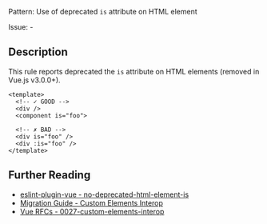 Pattern: Use of deprecated `is` attribute on HTML element

Issue: -

## Description

This rule reports deprecated the `is` attribute on HTML elements (removed in Vue.js v3.0.0+).

<eslint-code-block :rules="{'vue/no-deprecated-html-element-is': ['error']}">

```vue
<template>
  <!-- ✓ GOOD -->
  <div />
  <component is="foo">

  <!-- ✗ BAD -->
  <div is="foo" />
  <div :is="foo" />
</template>
```

</eslint-code-block>

## Further Reading

* [eslint-plugin-vue - no-deprecated-html-element-is](https://eslint.vuejs.org/rules/no-deprecated-html-element-is.html)
* [Migration Guide - Custom Elements Interop](https://v3.vuejs.org/guide/migration/custom-elements-interop.html#customized-built-in-elements)
* [Vue RFCs - 0027-custom-elements-interop](https://github.com/vuejs/rfcs/blob/master/active-rfcs/0027-custom-elements-interop.md)

